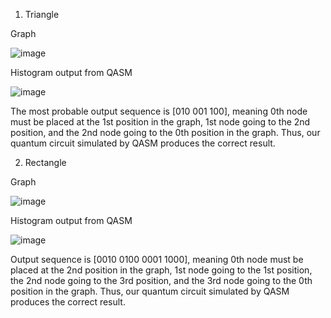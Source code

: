 1. Triangle

Graph

![image](https://user-images.githubusercontent.com/20588061/108458684-75277080-72b8-11eb-94d9-90f8a89d284b.png)

Histogram output from QASM

![image](https://user-images.githubusercontent.com/20588061/108458618-5d4fec80-72b8-11eb-8693-7cc416ecb8ef.png)

The most probable output sequence is [010 001 100], meaning 0th node must be placed at the 1st position in the graph, 1st node going to the 2nd position, and the 2nd node going to the 0th position in the graph. Thus, our quantum circuit simulated by QASM produces the correct result.


2. Rectangle

Graph

![image](https://user-images.githubusercontent.com/20588061/108459409-eddafc80-72b9-11eb-9f1c-265ca6098da3.png)

Histogram output from QASM

![image](https://user-images.githubusercontent.com/20588061/108459411-f16e8380-72b9-11eb-9a77-d3375dc36e00.png)

Output sequence is [0010 0100 0001 1000], meaning 0th node must be placed at the 2nd position in the graph, 1st node going to the 1st position, the 2nd node going to the 3rd position, and the 3rd node going to the 0th position in the graph. Thus, our quantum circuit simulated by QASM produces the correct result.
